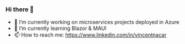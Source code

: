 ### Hi there 👋

- 🔭 I’m currently working on microservices projects deployed in Azure
- 🌱 I’m currently learning Blazor & MAUI
- 📫 How to reach me: https://www.linkedin.com/in/vincentnacar
